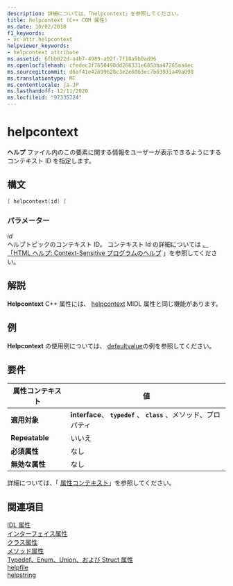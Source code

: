 ```yaml
---
description: 詳細については、「helpcontext」を参照してください。
title: helpcontext (C++ COM 属性)
ms.date: 10/02/2018
f1_keywords:
- vc-attr.helpcontext
helpviewer_keywords:
- helpcontext attribute
ms.assetid: 6fbb022d-a4b7-4989-a02f-7f18a9b0ad96
ms.openlocfilehash: cfedec2f7650490dd266331e6853ba47265aa4ec
ms.sourcegitcommit: d6af41e42699628c3e2e6063ec7b03931a49a098
ms.translationtype: MT
ms.contentlocale: ja-JP
ms.lasthandoff: 12/11/2020
ms.locfileid: "97335724"
---
```

# <a name="helpcontext"></a>helpcontext

**ヘルプ** ファイル内のこの要素に関する情報をユーザーが表示できるようにするコンテキスト ID を指定します。

## <a name="syntax"></a>構文

```cpp
[ helpcontext(id) ]
```

### <a name="parameters"></a>パラメーター

*id*<br/>
ヘルプトピックのコンテキスト ID。 コンテキスト Id の詳細については [、「HTML ヘルプ: Context-Sensitive プログラムのヘルプ](../../mfc/html-help-context-sensitive-help-for-your-programs.md) 」を参照してください。

## <a name="remarks"></a>解説

**Helpcontext** C++ 属性には、 [helpcontext](/windows/win32/Midl/helpcontext) MIDL 属性と同じ機能があります。

## <a name="example"></a>例

**Helpcontext** の使用例については、 [defaultvalue](defaultvalue.md)の例を参照してください。

## <a name="requirements"></a>要件

| 属性コンテキスト | 値 |
|-|-|
|**適用対象**|**interface**、 **`typedef`** 、 **`class`** 、メソッド、プロパティ|
|**Repeatable**|いいえ|
|**必須属性**|なし|
|**無効な属性**|なし|

詳細については、「 [属性コンテキスト](cpp-attributes-com-net.md#contexts)」を参照してください。

## <a name="see-also"></a>関連項目

[IDL 属性](idl-attributes.md)<br/>
[インターフェイス属性](interface-attributes.md)<br/>
[クラス属性](class-attributes.md)<br/>
[メソッド属性](method-attributes.md)<br/>
[Typedef、Enum、Union、および Struct 属性](typedef-enum-union-and-struct-attributes.md)<br/>
[helpfile](helpfile.md)<br/>
[helpstring](helpstring.md)
